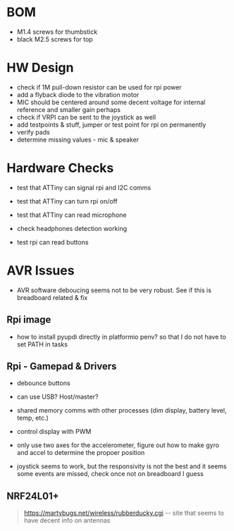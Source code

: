 # BOM

- M1.4 screws for thumbstick
- black M2.5 screws for top 

# HW Design

- check if 1M pull-down resistor can be used for rpi power
- add a flyback diode to the vibration motor
- MIC should be centered around some decent voltage for internal reference and smaller gain perhaps
- check if VRPI can be sent to the joystick as well
- add testpoints & stuff, jumper or test point for rpi on permanently
- verify pads
- determine missing values - mic & speaker

# Hardware Checks

- test that ATTiny can signal rpi and I2C comms
- test that ATTiny can turn rpi on/off
- test that ATTiny can read microphone
- check headphones detection working


- test rpi can read buttons 

# AVR Issues

- AVR software deboucing seems not to be very robust. See if this is breadboard related & fix


## Rpi image 

- how to install pyupdi directly in platformio penv? so that I do not have to set PATH in tasks

## Rpi - Gamepad & Drivers

- debounce buttons
- can use USB? Host/master?
- shared memory comms with other processes (dim display, battery level, temp, etc.)
- control display with PWM

- only use two axes for the accelerometer, figure out how to make gyro and accel to determine the propoer position

- joystick seems to work, but the responsivity is not the best and it seems some events are missed, check once not on breadboard I guess

## NRF24L01+

> https://martybugs.net/wireless/rubberducky.cgi -- site that seems to have decent info on antennas

